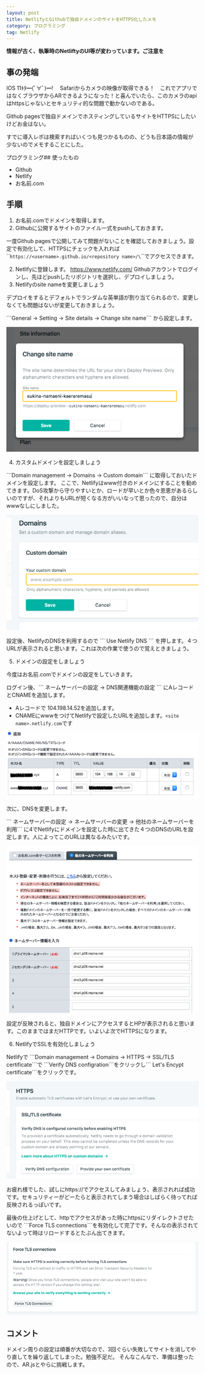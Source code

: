 ```yaml
---
layout: post
title: NetlifyとGithubで独自ドメインのサイトをHTTPS化したメモ
category: プログラミング
tag: Netlify
---
```

**情報が古く、執筆時のNetliftyのUI等が変わっています。ご注意を**

## 事の発端

IOS 11ｷﾀ━(ﾟ∀ﾟ)━! 　Safariからカメラの映像が取得できる！　これでアプリではなくブラウザからARできるようになった！と喜んでいたら、このカメラのapiはhttpsじゃないとセキュリティ的な問題で動かないのである。

Github pagesで独自ドメインでホスティングしているサイトをHTTPSにしたいけどお金はない。

すでに導入レポは検索すればいくつも見つかるものの、どうも日本語の情報が少ないのでメモすることにした。

プログラミング## 使ったもの

* Github
* Netlify
* お名前.com

## 手順

1. お名前.comでドメインを取得します。
2. Githubに公開するサイトのファイル一式をpushしておきます。

一度Github pagesで公開してみて問題がないことを確認しておきましょう。設定で有効化して、HTTPSにチェックを入れれば\`\``https://<username>.github.io/<repository name>/\`\``でアクセスできます。

2. Netlifyに登録します。
   <https://www.netlify.com/>
       Githubアカウントでログインし、先ほどpushしたリポジトリを選択し、デプロイしましょう。
3. Netlifyのsite nameを変更しましょう

デプロイをするとデフォルトでランダムな英単語が割り当てられるので、変更しなくても問題はないが変更しておきましょう。


\`\`\`General -> Setting -> Site details -> Change site name\`\`\` から設定します。

![null](/images/uploads/20171015014625.png)

4. カスタムドメインを設定しましょう

\`\`\`Domain management -> Domains -> Custom domain\`\`\` に取得しておいたドメインを設定します。
ここで、Netlifyはwww付きのドメインにすることを勧めてきます。DoS攻撃から守りやすいとか、ロードが早いとか色々恩恵があるらしいのですが、それよりもURLが短くなる方がいいなって思ったので、自分はwwwなしにしました。

![null](/images/uploads/20171015015607.png)

設定後、NetlifyのDNSを利用するので \`\`\` Use Netlify DNS \`\`\` を押します。４つURLが表示されると思います。これは次の作業で使うので覚えときましょう。

5. ドメインの設定をしましょう

今度はお名前.comでドメインの設定をしていきます。


ログイン後、\`\`\` ネームサーバーの設定 -> DNS関連機能の設定 \`\`\` にAレコードとCNAMEを追加します。

* Aレコードで 104.198.14.52を追加します。
* CNAMEにwwwをつけてNetlifyで設定したURLを追加します。`<site name>.netlify.com`です

![null](/images/uploads/20171015021014.png)

次に、DNSを変更します。


\`\`\` ネームサーバーの設定 -> ネームサーバーの変更 -> 他社のネームサーバーを利用\`\`\` に4でNetlifyにドメインを設定した時に出てきた４つのDNSのURLを設定します。人によってこのURLは異なるみたいです。

![null](/images/uploads/20171015021555.png)

設定が反映されると、独自ドメインにアクセスするとHPが表示されると思います。このままではまだHTTPです。いよいよ次でHTTPSになります。

6. NetlifyでSSLを有効化しましょう

Netlifyで \`\`\`Domain management -> Domains -> HTTPS -> SSL/TLS certificate\`\`\`で \`\`\`Verify DNS configration\`\`\`をクリックし\`\`\` Let's Encypt certificate\`\`\`をクリックです。

![null](/images/uploads/20171015022037.png)

お疲れ様でした、試しにhttps://でアクセスしてみましょう、表示されれば成功です。セキュリティーがどーたらと表示されてしまう場合はしばらく待ってれば反映されるっぽいです。


最後の仕上げとして、httpでアクセスがあった時にhttpsにリダイレクトさせたいので \`\`\`Force TLS connections\`\`\`を有効化して完了です。そんなの表示されてないよって時はリロードするとたぶん出てきます。




![](/images/uploads/20171015023118.png)

## コメント

ドメイン周りの設定は順番が大切なので、3回ぐらい失敗してサイトを消してやり直してを繰り返してしまった。勉強不足だ。
そんなこんなで、準備は整ったので、AR.jsとやらに挑戦します。
